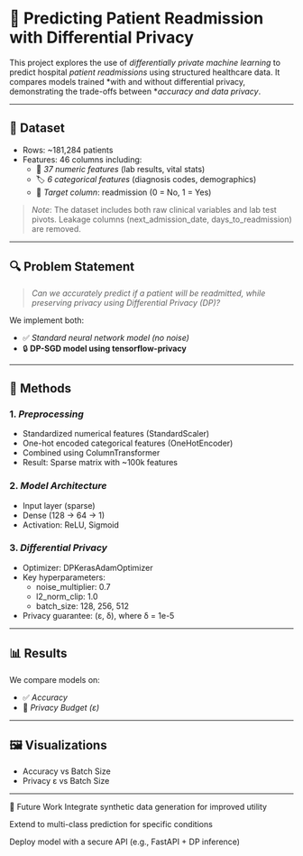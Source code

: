 # 🔐 Predicting Patient Readmission with Differential Privacy

This project explores the use of *differentially private machine learning* to predict hospital *patient readmissions* using structured healthcare data. It compares models trained *with and without differential privacy, demonstrating the trade-offs between **accuracy and data privacy*.

---

## 📁 Dataset

- Rows: ~181,284 patients
- Features: 46 columns including:
  - 🔢 *37 numeric features* (lab results, vital stats)
  - 🏷 *6 categorical features* (diagnosis codes, demographics)
  - 🎯 *Target column*: readmission (0 = No, 1 = Yes)

> *Note*: The dataset includes both raw clinical variables and lab test pivots. Leakage columns (next_admission_date, days_to_readmission) are removed.

---

## 🔍 Problem Statement

> *Can we accurately predict if a patient will be readmitted, while preserving privacy using Differential Privacy (DP)?*

We implement both:
- ✅ *Standard neural network model (no noise)*
- 🔒 **DP-SGD model using tensorflow-privacy**

---

## 🧪 Methods

### 1. *Preprocessing*
- Standardized numerical features (StandardScaler)
- One-hot encoded categorical features (OneHotEncoder)
- Combined using ColumnTransformer
- Result: Sparse matrix with ~100k features

### 2. *Model Architecture*
- Input layer (sparse)
- Dense (128 → 64 → 1)
- Activation: ReLU, Sigmoid

### 3. *Differential Privacy*
- Optimizer: DPKerasAdamOptimizer
- Key hyperparameters:
  - noise_multiplier: 0.7
  - l2_norm_clip: 1.0
  - batch_size: 128, 256, 512
- Privacy guarantee: (ε, δ), where δ = 1e-5

---

## 📊 Results

We compare models on:
- ✅ *Accuracy*
- 🔐 *Privacy Budget (ε)*

---

## 🖼 Visualizations

- Accuracy vs Batch Size  
- Privacy ε vs Batch Size  

---

📌 Future Work
Integrate synthetic data generation for improved utility

Extend to multi-class prediction for specific conditions

Deploy model with a secure API (e.g., FastAPI + DP inference)
